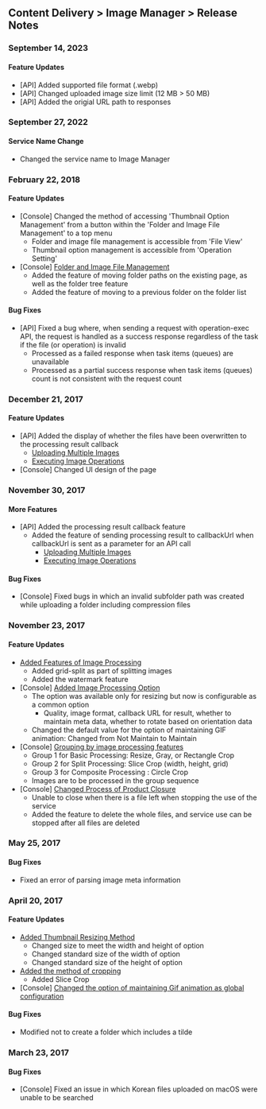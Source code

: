 ## Content Delivery > Image Manager > Release Notes

### September 14, 2023
#### Feature Updates
* [API] Added supported file format (.webp)
* [API] Changed uploaded image size limit (12 MB > 50 MB)
* [API] Added the origial URL path to responses

### September 27, 2022
#### Service Name Change
* Changed the service name to Image Manager

### February 22, 2018
#### Feature Updates
* [Console] Changed the method of accessing 'Thumbnail Option Management' from a button within the 'Folder and Image File Management' to a top menu
	* Folder and image file management is accessible from 'File View'
	* Thumbnail option management is accessible from 'Operation Setting'
* [Console] [Folder and Image File Management](./console-guide/#_1)
	* Added the feature of moving folder paths on the existing page, as well as the folder tree feature
	* Added the feature of moving to a previous folder on the folder list

#### Bug Fixes
* [API] Fixed a bug where, when sending a request with operation-exec API, the request is handled as a success response regardless of the task if the file (or operation) is invalid
	* Processed as a failed response when task items (queues) are unavailable
	* Processed as a partial success response when task items (queues) count is not consistent with the request count

### December 21, 2017
#### Feature Updates
* [API] Added the display of whether the files have been overwritten to the processing result callback
	* [Uploading Multiple Images](./api-guide/#_16)
	* [Executing Image Operations](./api-guide/#_37)
* [Console] Changed UI design of the page

### November 30, 2017
#### More Features
* [API] Added the processing result callback feature
	* Added the feature of sending processing result to callbackUrl when callbackUrl is sent as a parameter for an API call
		* [Uploading Multiple Images](./api-guide/#_16)
		* [Executing Image Operations](./api-guide/#_37)

#### Bug Fixes
* [Console] Fixed bugs in which an invalid subfolder path was created while uploading a folder including compression files

### November 23, 2017
#### Feature Updates
* [Added Features of Image Processing](./api-guide/#_25)
	* Added grid-split as part of splitting images
	* Added the watermark feature
* [Console] [Added Image Processing Option](./console-guide/#_10)
	* The option was available only for resizing but now is configurable as a common option
		* Quality, image format, callback URL for result, whether to maintain meta data, whether to rotate based on orientation data
	* Changed the default value for the option of maintaining GIF animation: Changed from Not Maintain to Maintain
* [Console] [Grouping by image processing features](./console-guide/#_10)
	* Group 1 for Basic Processing: Resize, Gray, or Rectangle Crop
	* Group 2 for Split Processing: Slice Crop (width, height, grid)
	* Group 3 for Composite Processing : Circle Crop
	* Images are to be processed in the group sequence
* [Console] [Changed Process of Product Closure](./console-guide/#_8)
	* Unable to close when there is a file left when stopping the use of the service
	* Added the feature to delete the whole files, and service use can be stopped after all files are deleted

### May 25, 2017
#### Bug Fixes
* Fixed an error of parsing image meta information

### April 20, 2017
#### Feature Updates
* [Added Thumbnail Resizing Method](./console-guide/#_10)
	* Changed size to meet the width and height of option
	* Changed standard size of the width of option
	* Changed standard size of the height of option
* [Added the method of cropping](./console-guide/#_10)
	* Added Slice Crop
* [Console] [Changed the option of maintaining Gif animation as global configuration](./console-guide/#_10)

#### Bug Fixes
* Modified not to create a folder which includes a tilde

### March 23, 2017
#### Bug Fixes
* [Console] Fixed an issue in which Korean files uploaded on macOS were unable to be searched 
